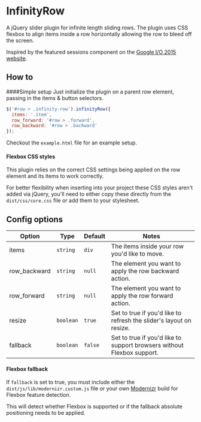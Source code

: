 # InfinityRow
A jQuery slider plugin for infinite length sliding rows. The plugin uses CSS flexbox to align items inside a row horizontally allowing the row to bleed off the screen.

Inspired by the featured sessions component on the [Google I/O 2015 website](https://events.google.com/io2015/).

## How to
####Simple setup
Just initialize the plugin on a parent row element, passing in the items & button selectors.
```js
$('#row > .infinity-row').infinityRow({
  items: '.item',
  row_forward: '#row > .forward',
  row_backward: '#row > .backward'
});
```
Checkout the `example.html` file for an example setup.
#### Flexbox CSS styles
This plugin relies on the correct CSS settings being applied on the row element and its items to work correctly. 

For better flexibility when inserting into your project these CSS styles aren't added via jQuery, you'll need to either copy these directly from the `dist/css/core.css` file or add them to your stylesheet.

## Config options
Option | Type | Default | Notes
-------|------|---------|------
items | `string` | `div` |The items inside your row you'd like to move.
row_backward | `string` | `null` | The element you want to apply the row backward action.
row_forward | `string` | `null` | The element you want to apply the row forward action.
resize | `boolean` | `true` | Set to true if you'd like to refresh the slider's layout on resize.
fallback | `boolean` | `false`  | Set to true if you'd like to support browsers without Flexbox support.

#### Flexbox fallback
If `fallback` is set to true, you must include either the `dist/js/lib/modernizr.custom.js` file or your own [Modernizr](https://modernizr.com/) build for Flexbox feature detection. 

This will detect whether Flexbox is supported or if the fallback absolute positioning needs to be applied.
